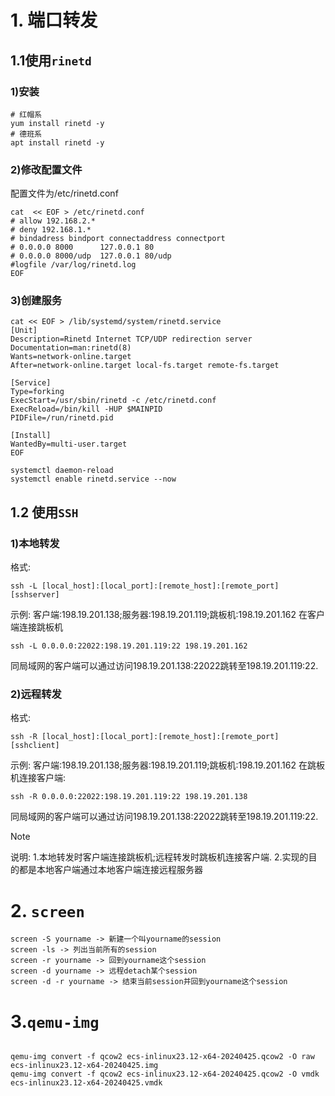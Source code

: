 # 1. 端口转发
## 1.1使用`rinetd`

### 1)安装

```
# 红帽系
yum install rinetd -y
# 德班系
apt install rinetd -y
```
### 2)修改配置文件

配置文件为/etc/rinetd.conf
```
cat  << EOF > /etc/rinetd.conf
# allow 192.168.2.* 
# deny 192.168.1.* 
# bindadress bindport connectaddress connectport 
# 0.0.0.0 8000      127.0.0.1 80
# 0.0.0.0 8000/udp  127.0.0.1 80/udp
#logfile /var/log/rinetd.log
EOF
```

### 3)创建服务

```
cat << EOF > /lib/systemd/system/rinetd.service
[Unit]
Description=Rinetd Internet TCP/UDP redirection server
Documentation=man:rinetd(8)
Wants=network-online.target
After=network-online.target local-fs.target remote-fs.target

[Service]
Type=forking
ExecStart=/usr/sbin/rinetd -c /etc/rinetd.conf
ExecReload=/bin/kill -HUP $MAINPID
PIDFile=/run/rinetd.pid

[Install]
WantedBy=multi-user.target
EOF

systemctl daemon-reload
systemctl enable rinetd.service --now
```
## 1.2 使用`SSH`

### 1)本地转发

格式:
```
ssh -L [local_host]:[local_port]:[remote_host]:[remote_port] [sshserver]
```
示例:
客户端:198.19.201.138;服务器:198.19.201.119;跳板机:198.19.201.162
在客户端连接跳板机
```
ssh -L 0.0.0.0:22022:198.19.201.119:22 198.19.201.162
```

同局域网的客户端可以通过访问198.19.201.138:22022跳转至198.19.201.119:22.

### 2)远程转发

格式:
```
ssh -R [local_host]:[local_port]:[remote_host]:[remote_port] [sshclient]
```
示例:
客户端:198.19.201.138;服务器:198.19.201.119;跳板机:198.19.201.162
在跳板机连接客户端:
```
ssh -R 0.0.0.0:22022:198.19.201.119:22 198.19.201.138
```

同局域网的客户端可以通过访问198.19.201.138:22022跳转至198.19.201.119:22.

>[!NOTE]
>说明:
>1.本地转发时客户端连接跳板机;远程转发时跳板机连接客户端.
>2.实现的目的都是本地客户端通过本地客户端连接远程服务器


# 2. `screen`

```
screen -S yourname -> 新建一个叫yourname的session
screen -ls -> 列出当前所有的session
screen -r yourname -> 回到yourname这个session
screen -d yourname -> 远程detach某个session
screen -d -r yourname -> 结束当前session并回到yourname这个session
```

# 3.`qemu-img`

```

qemu-img convert -f qcow2 ecs-inlinux23.12-x64-20240425.qcow2 -O raw ecs-inlinux23.12-x64-20240425.img
qemu-img convert -f qcow2 ecs-inlinux23.12-x64-20240425.qcow2 -O vmdk ecs-inlinux23.12-x64-20240425.vmdk

```